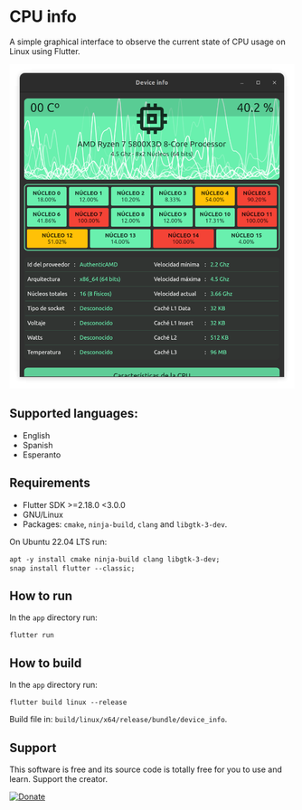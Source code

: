# CPU info

A simple graphical interface to observe the current state of CPU usage on Linux using Flutter.

![Cap](./caps/cap-1.png)

## Supported languages:

- English
- Spanish
- Esperanto

## Requirements

- Flutter SDK >=2.18.0 <3.0.0
- GNU/Linux
- Packages: `cmake`, `ninja-build`, `clang` and `libgtk-3-dev`.

On Ubuntu 22.04 LTS run:

```
apt -y install cmake ninja-build clang libgtk-3-dev;
snap install flutter --classic;
```

## How to run

In the `app` directory run:

```
flutter run
```

## How to build

In the `app` directory run:

```
flutter build linux --release
```

Build file in: `build/linux/x64/release/bundle/device_info`.

## Support

This software is free and its source code is totally free for you to use and learn. Support the creator.

[![Donate](https://img.shields.io/badge/Donate-PayPal-green.svg)](https://www.paypal.com/donate/?hosted_button_id=KM2KBE8F982KS)
